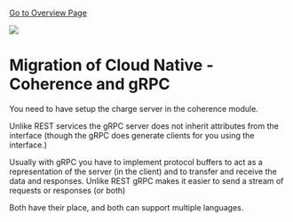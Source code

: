 [Go to Overview Page](../README.md)

![](../../../common/images/customer.logo2.png)

# Migration of Cloud Native - Coherence and gRPC

You need to have setup the charge server in the coherence module.

Unlike REST services the gRPC server does not inherit attributes from the interface (though the gRPC does generate clients for you using the interface.)

Usually with gRPC you have to implement protocol buffers to act as a representation of the server (in the client) and to transfer and receive the data and responses. Unlike REST gRPC makes it easier to send a stream of requests or responses (or both)

Both have their place, and both can support multiple languages.

